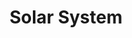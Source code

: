 ---
cc-type: hashtag
title: "Solar System"
hashtag: solar-system
location:
  - Local Interstellar Cloud
near:
  - Alpha Centauri
orbits:
  - Milky Way
tags:
  - Astronomy
---